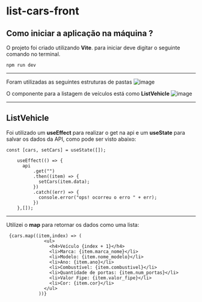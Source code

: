 # list-cars-front

## Como iniciar a aplicação na máquina ?

O projeto foi criado utilizando **Vite**. para iniciar deve digitar o seguinte comando no terminal.

`` npm run dev ``

---

Foram utilizadas as seguintes estruturas de pastas
![image](https://user-images.githubusercontent.com/81775179/199745021-eed41824-58f8-47dc-93d3-f29713b32809.png)

O componente para a listagem de veículos está como **ListVehicle**
![image](https://user-images.githubusercontent.com/81775179/199747565-416aac2a-d3a4-4113-817c-0fee57a032d7.png)

---

## ListVehicle

Foi utilizado um **useEffect** para realizar o get na api e um **useState** para salvar os dados da API, como pode ser visto abaixo:

```
const [cars, setCars] = useState([]);

    useEffect(() => {
      api
          .get("")
          .then((item) => {
            setCars(item.data);
          })
          .catch((err) => {
            console.error("ops! ocorreu o erro " + err);
          })
    },[]);
```

---

Utilizei o **map** para retornar os dados como uma lista:

```
 {cars.map((item,index) => (
              <ul>
                <h4>Veículo {index + 1}</h4>
                <li>Marca: {item.marca_nome}</li>
                <li>Modelo: {item.nome_modelo}</li>
                <li>Ano: {item.ano}</li>
                <li>Combustível: {item.combustivel}</li>
                <li>Quantidade de portas: {item.num_portas}</li>
                <li>Valor Fipe: {item.valor_fipe}</li>
                <li>Cor: {item.cor}</li>
              </ul>
            ))}
```






